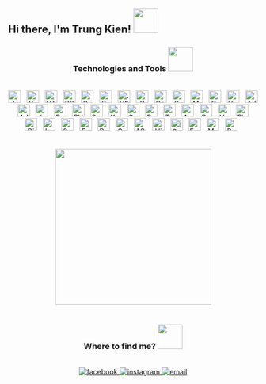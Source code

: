 <h2> Hi there, I'm Trung Kien! <img src="https://media.giphy.com/media/mGcNjsfWAjY5AEZNw6/giphy.gif" width="50"></h2>
    <h3 align="center" font-size-"23">Technologies and Tools <img src="https://media.giphy.com/media/ujeTx8j89bvzCfOH38/giphy.gif" width="50"></h3>
<br>
<div align="center">
    <span><img src="https://img.shields.io/badge/JavaScript-282C34?logo=javascript&logoColor=F7DF1E" alt="JavaScript logo" title="JavaScript" height="25" /></span>
    &nbsp;
    <span><img src="https://img.shields.io/badge/Node.js-282C34?logo=node.js&logoColor=00F200" alt="Node.js logo" title="Node.js" height="25" /></span>
    &nbsp;
    <span><img src="https://img.shields.io/badge/HTML5-282C34?logo=html5&logoColor=E34F26" alt="HTML5 logo" title="HTML5" height="25" /></span>
    &nbsp;
    <span><img src="https://img.shields.io/badge/CSS3-282C34?logo=css3&logoColor=1572B6" alt="CSS3 logo" title="CSS3" height="25" /></span>
    &nbsp;
    <span><img src="https://img.shields.io/badge/Bootstrap-282C34?logo=bootstrap&logoColor=7952B3" alt="Bootstrap logo" title="Bootstrap" height="25" /></span>
    &nbsp;
    <span><img src="https://img.shields.io/badge/Python-282C34?logo=python&logoColor=3776AB" alt="Python logo" title="Python" height="25" /></span>
    &nbsp;
    <span><img src="https://img.shields.io/badge/.NET-282C34?logo=.NET&logoColor=512BD4" alt=".NET logo" title=".NET" height="25" /></span>
    &nbsp;
    <span><img src="https://img.shields.io/badge/C-282C34?logo=c&logoColor=A8B9CC" alt="C logo" title="C" height="25" /></span>
    &nbsp;
    <span><img src="https://img.shields.io/badge/C++-282C34?logo=C++&logoColor=00599C" alt="C++ logo" title="C++" height="25" /></span>
    &nbsp;
    <span><img src="https://img.shields.io/badge/SublimeText-282C34?logo=sublimetext&logoColor=FF9800" alt="Sublime Text logo" title="Sublime Text" height="25" /></span>
    &nbsp;
    <span><img src="https://img.shields.io/badge/Microsoft SQL Server-282C34?logo=microsoftsqlserver&logoColor=CC2927" alt="Microsoft SQL Server logo" title="Microsoft SQL Server" height="25" /></span>
    &nbsp;
    <span><img src="https://img.shields.io/badge/Oracle-282C34?logo=microsoft-sql-server&logoColor=F80000" alt="Oracle logo" title="Oracle" height="25" /></span>
    &nbsp;
    <span><img src="https://img.shields.io/badge/VS%20Code-282C34?logo=visual-studio-code&logoColor=007ACC" alt="Visual Studio Code logo" title="Visual Studio Code" height="25" /></span>
    &nbsp;
    <span><img src="https://img.shields.io/badge/Adobe-282C34?logo=adobe&logoColor=FF0000" alt="Adobe logo" title="Adobe" height="25" /></span>
    &nbsp;
    <span><img src="https://img.shields.io/badge/Adobe Premiere Pro-282C34?logo=adobepremierepro&logoColor=9999FF" alt="Adobe Premiere Pro logo" title="Adobe Premiere Pro" height="25" /></span>
    &nbsp;
    <span><img src="https://img.shields.io/badge/Java-282C34?logo=java&logoColor=007396" alt="Java logo" title="Java" height="25" /></span>
    &nbsp;
    <span><img src="https://img.shields.io/badge/Ruby-282C34?logo=ruby&logoColor=CC342D" alt="Ruby logo" title="Ruby" height="25" /></span>
    &nbsp;
    <span><img src="https://img.shields.io/badge/PHP-282C34?logo=php&logoColor=777BB4" alt="PHP logo" title="PHP" height="25" /></span>
    &nbsp;
    <span><img src="https://img.shields.io/badge/Swift-282C34?logo=swift&logoColor=FA7343" alt="Swift logo" title="Swift" height="25" /></span>
    &nbsp;
    <span><img src="https://img.shields.io/badge/Kotlin-282C34?logo=kotlin&logoColor=0095D5" alt="Kotlin logo" title="Kotlin" height="25" /></span>
    &nbsp;
    <span><img src="https://img.shields.io/badge/Go-282C34?logo=go&logoColor=00ADD8" alt="Go logo" title="Go" height="25" /></span>
    &nbsp;
    <span><img src="https://img.shields.io/badge/Rust-282C34?logo=rust&logoColor=000000" alt="Rust logo" title="Rust" height="25" /></span>
    &nbsp;
    <span><img src="https://img.shields.io/badge/TypeScript-282C34?logo=typescript&logoColor=3178C6" alt="TypeScript logo" title="TypeScript" height="25" /></span>
    &nbsp;
    <span><img src="https://img.shields.io/badge/Angular-282C34?logo=angular&logoColor=DD0031" alt="Angular logo" title="Angular" height="25" /></span>
    &nbsp;
    <span><img src="https://img.shields.io/badge/React-282C34?logo=react&logoColor=61DAFB" alt="React logo" title="React" height="25" /></span>
    &nbsp;
    <span><img src="https://img.shields.io/badge/Vue.js-282C34?logo=vue.js&logoColor=4FC08D" alt="Vue.js logo" title="Vue.js" height="25" /></span>
    &nbsp;
    <span><img src="https://img.shields.io/badge/Flask-282C34?logo=flask&logoColor=000000" alt="Flask logo" title="Flask" height="25" /></span>
    &nbsp;
    <span><img src="https://img.shields.io/badge/Django-282C34?logo=django&logoColor=092E20" alt="Django logo" title="Django" height="25" /></span>
    &nbsp;
    <span><img src="https://img.shields.io/badge/Laravel-282C34?logo=laravel&logoColor=FF2D20" alt="Laravel logo" title="Laravel" height="25" /></span>
    &nbsp;
    <span><img src="https://img.shields.io/badge/Spring Framework-282C34?logo=spring&logoColor=6DB33F" alt="Spring Framework logo" title="Spring Framework" height="25" /></span>
    &nbsp;
    <span><img src="https://img.shields.io/badge/Express.js-282C34?logo=express&logoColor=000000" alt="Express.js logo" title="Express.js" height="25" /></span>
    &nbsp;
    <span><img src="https://img.shields.io/badge/Ruby on Rails-282C34?logo=rubyonrails&logoColor=CC0000" alt="Ruby on Rails logo" title="Ruby on Rails" height="25" /></span>
    &nbsp;
    <span><img src="https://img.shields.io/badge/Symfony-282C34?logo=symfony&logoColor=000000" alt="Symfony logo" title="Symfony" height="25" /></span>
    &nbsp;
    <span><img src="https://img.shields.io/badge/ASP.NET Core-282C34?logo=.net&logoColor=512BD4" alt="ASP.NET Core logo" title="ASP.NET Core" height="25" /></span>
    &nbsp;
    <span><img src="https://img.shields.io/badge/Hibernate-282C34?logo=hibernate&logoColor=59666C" alt="Hibernate logo" title="Hibernate" height="25" /></span>
    &nbsp;
    <span><img src="https://img.shields.io/badge/jQuery-282C34?logo=jquery&logoColor=0769AD" alt="jQuery logo" title="jQuery" height="25" /></span>
    &nbsp;
    <span><img src="https://img.shields.io/badge/Ember.js-282C34?logo=ember.js&logoColor=E04E39" alt="Ember.js logo" title="Ember.js" height="25" /></span>
    &nbsp;
    <span><img src="https://img.shields.io/badge/Meteor-282C34?logo=meteor&logoColor=DE4F4F" alt="Meteor logo" title="Meteor" height="25" /></span>
    &nbsp;
    <span><img src="https://img.shields.io/badge/Backbone.js-282C34?logo=backbone.js&logoColor=0071B5" alt="Backbone.js logo" title="Backbone.js" height="25" /></span>
    &nbsp;
</div>

<br>
<br>

<div align=center>
  <a href="#" title="chunjiss">
    <img width="315" align="center" src="https://github-readme-stats.vercel.app/api/top-langs/?username=chunjiss&hide=c%23,powershell,Mathematica,Ruby,Objective-C,Objective-C%2b%2b,Cuda&title_color=61dafb&text_color=ffffff&icon_color=61dafb&bg_color=20232a&langs_count=8&layout=compact&border_color=61dafb&hide_border=true" />
  </a>
  <!--a href="#" title="chunjiss">
    <img align="right" width="434" src="https://github-readme-stats.vercel.app/api?username=chunjiss&show_icons=true&theme=react&border_color=61dafb&hide_border=true" />
</a-->
</div>
<br>
<div align=center>
  <h3 align="" font-size-"23">Where to find me? <img src="https://media.giphy.com/media/v1.Y2lkPTc5MGI3NjExZjdlYzViYmE4NWRlNDg0M2YxNTI4ZjI4N2QzN2E3MjUxZmY4MDQ5MyZjdD1z/EDI4u70iO5nZqWBLa5/giphy.gif" width="50"></h3>
</div>
<br>
<div align="center">
  <a href="https://facebook.com/TuilaChundayy" target="blank">
    <img src="https://img.icons8.com/bubbles/100/000000/facebook-new.png" alt="facebook" />
  </a>
  <a href="https://instagram.com/chunjiss" target="blank">
    <img src="https://img.icons8.com/bubbles/100/000000/instagram.png" alt="instagram" />
  </a>
  <a href="mailto:chunsama078@gmail.com" target="top">
    <img src="https://img.icons8.com/bubbles/100/000000/apple-mail.png" alt="email" />
  </a>
</div>

